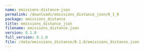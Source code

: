 ```yaml
---
name: emissions-distance-json
permalink: /downloads/emissions_distance_json/0_1_0
package: emissions_distance
title: emissions_distance_json
filename: emissions_distance.json
version: 0.1.0
full_version: 0.1.0
file: /data/emissions_distance/0.1.0/emissions_distance.json
---
```

